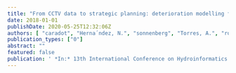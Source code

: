 ```yaml
---
title: "From CCTV data to strategic planning: deterioration modelling for large sewer networks in Germany and Colombia"
date: 2018-01-01
publishDate: 2020-05-25T12:32:06Z
authors: [ "caradot", "Herna´ndez, N.", "sonnenberg", "Torres, A.", "rouault" ]
publication_types: ["0"]
abstract: ""
featured: false
publication: ' *In:* 13th International Conference on Hydroinformatics HIC 2018. Palermo, Italy. 02.07.-06.07. 2018'
---
```



